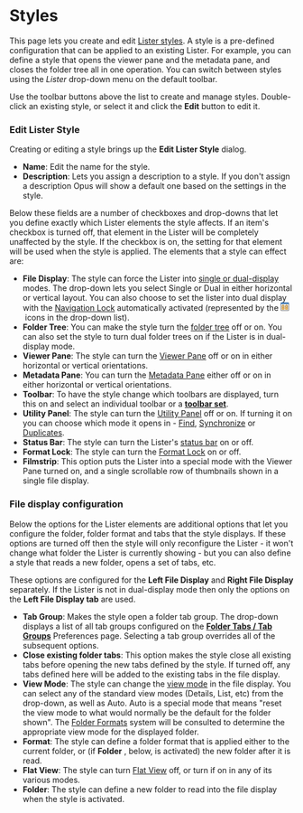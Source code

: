 # Styles

This page lets you create and edit [Lister styles](/Manual/basic_concepts/the_lister/styles.md). A style is a pre-defined configuration that can be applied to an existing Lister. For example, you can define a style that opens the viewer pane and the metadata pane, and closes the folder tree all in one operation. You can switch between styles using the *Lister* drop-down menu on the default toolbar.

Use the toolbar buttons above the list to create and manage styles. Double-click an existing style, or select it and click the **Edit** button to edit it.

### Edit Lister Style

Creating or editing a style brings up the **Edit Lister Style** dialog.

- **Name**: Edit the name for the style.
- **Description**: Lets you assign a description to a style. If you don't assign a description Opus will show a default one based on the settings in the style.

Below these fields are a number of checkboxes and drop-downs that let you define exactly which Lister elements the style affects. If an item's checkbox is turned off, that element in the Lister will be completely unaffected by the style. If the checkbox is on, the setting for that element will be used when the style is applied. The elements that a style can effect are:

- **File Display**: The style can force the Lister into [single or dual-display](/Manual/basic_concepts/source_and_destination.md) modes. The drop-down lets you select Single or Dual in either horizontal or vertical layout. You can also choose to set the lister into dual display with the [Navigation Lock](/Manual/basic_concepts/the_lister/dual_display/navigation_lock.md) automatically activated (represented by the ![](/Manual/images/media/style_navlock.png) icons in the drop-down list).
- **Folder Tree**: You can make the style turn the [folder tree](/Manual/basic_concepts/the_lister/navigation/folder_tree.md) off or on. You can also set the style to turn dual folder trees on if the Lister is in dual-display mode.
- **Viewer Pane**: The style can turn the [Viewer Pane](/Manual/basic_concepts/the_lister/viewer_pane.md) off or on in either horizontal or vertical orientations.
- **Metadata Pane**: You can turn the [Metadata Pane](/Manual/basic_concepts/the_lister/metadata_pane.md) either off or on in either horizontal or vertical orientations.
- **Toolbar**: To have the style change which toolbars are displayed, turn this on and select an individual toolbar or a **[toolbar set](../toolbars/toolbar_sets.md)**.
- **Utility Panel**: The style can turn the [Utility Panel](/Manual/basic_concepts/the_lister/utility_panel.md) off or on. If turning it on you can choose which mode it opens in - [Find](/Manual/basic_concepts/searching_and_filtering/find_files/README.md), [Synchronize](/Manual/file_operations/copying_moving_and_deleting_files/copying_updated_files/synchronize.md) or [Duplicates](/Manual/additional_functionality/duplicate_file_finder.md).
- **Status Bar**: The style can turn the Lister's [status bar](/Manual/basic_concepts/the_lister/status_bar.md) on or off.
- **Format Lock**: The style can turn the [Format Lock](/Manual/basic_concepts/folder_options/locking_the_format.md) on or off.
- **Filmstrip**: This option puts the Lister into a special mode with the Viewer Pane turned on, and a single scrollable row of thumbnails shown in a single file display.

### File display configuration

Below the options for the Lister elements are additional options that let you configure the folder, folder format and tabs that the style displays. If these options are turned off then the style will only reconfigure the Lister - it won't change what folder the Lister is currently showing - but you can also define a style that reads a new folder, opens a set of tabs, etc.

These options are configured for the **Left File Display** and **Right File Display** separately. If the Lister is not in dual-display mode then only the options on the **Left File Display tab** are used.

- **Tab Group**: Makes the style open a folder tab group. The drop-down displays a list of all tab groups configured on the **[Folder Tabs / Tab Groups](../folder_tabs/groups.md)** Preferences page. Selecting a tab group overrides all of the subsequent options.
- **Close existing folder tabs**: This option makes the style close all existing tabs before opening the new tabs defined by the style. If turned off, any tabs defined here will be added to the existing tabs in the file display.
- **View Mode**: The style can change the [view mode](/Manual/basic_concepts/the_lister/view_modes.md) in the file display. You can select any of the standard view modes (Details, List, etc) from the drop-down, as well as Auto. Auto is a special mode that means "reset the view mode to what would normally be the default for the folder shown". The [Folder Formats](/Manual/basic_concepts/folder_options/folder_formats.md) system will be consulted to determine the appropriate view mode for the displayed folder.
- **Format**: The style can define a folder format that is applied either to the current folder, or (if **Folder** , below, is activated) the new folder after it is read.
- **Flat View**: The style can turn [Flat View](/Manual/basic_concepts/flat_view.md) off, or turn if on in any of its various modes.
- **Folder**: The style can define a new folder to read into the file display when the style is activated.

